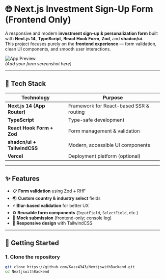 # 🌐 Next.js Investment Sign-Up Form (Frontend Only)

A responsive and modern **investment sign-up & personalization form** built with **Next.js 14**, **TypeScript**, **React Hook Form**, **Zod**, and **shadcn/ui**.  
This project focuses purely on the **frontend experience** — form validation, clean UI components, and smooth user interactions.

![App Preview](public/screenshot.png)  
*(Add your form screenshot here)*

---

## 🧰 Tech Stack

| Technology | Purpose |
|-------------|----------|
| **Next.js 14 (App Router)** | Framework for React-based SSR & routing |
| **TypeScript** | Type-safe development |
| **React Hook Form + Zod** | Form management & validation |
| **shadcn/ui + TailwindCSS** | Modern, accessible UI components |
| **Vercel** | Deployment platform (optional) |

---

## ✨ Features

- 📋 **Form validation** using Zod + RHF  
- 🌏 **Custom country & industry select** fields  
- ⚡ **Blur-based validation** for better UX  
- ♻️ **Reusable form components** (`InputField`, `SelectField`, etc.)  
- 🧠 **Mock submission** (frontend-only; console log)  
- 🎨 **Responsive design** with TailwindCSS  

---

## 🚀 Getting Started

### 1. Clone the repository
```bash
git clone https://github.com/Kazz4343/NextjswithBackend.git
cd NextjswithBackend
